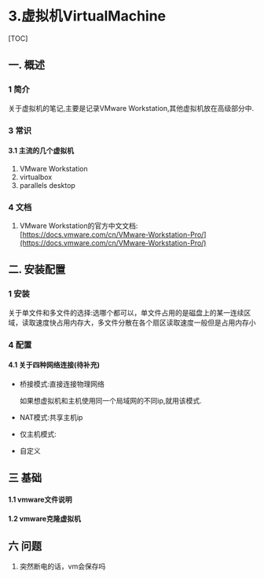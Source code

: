 # 3.虚拟机VirtualMachine
[TOC]
## 一. 概述
### 1 简介
关于虚拟机的笔记,主要是记录VMware Workstation,其他虚拟机放在高级部分中.

### 3 常识
#### 3.1 主流的几个虚拟机
1. VMware Workstation
2. virtualbox
3. parallels desktop

### 4 文档
1. VMware Workstation的官方中文文档:[https://docs.vmware.com/cn/VMware-Workstation-Pro/](https://docs.vmware.com/cn/VMware-Workstation-Pro/)

## 二. 安装配置
### 1 安装
关于单文件和多文件的选择:选哪个都可以，单文件占用的是磁盘上的某一连续区域，读取速度快占用内存大，多文件分散在各个扇区读取速度一般但是占用内存小

### 4 配置
#### 4.1 关于四种网络连接(待补充)
- 桥接模式:直接连接物理网络

    如果想虚拟机和主机使用同一个局域网的不同ip,就用该模式.
- NAT模式:共享主机ip
- 仅主机模式:
- 自定义


## 三 基础
#### 1.1 vmware文件说明

#### 1.2 vmware克隆虚拟机

## 六 问题
1. 突然断电的话，vm会保存吗
